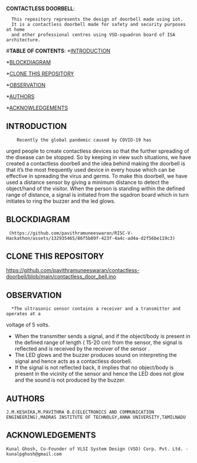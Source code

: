 **CONTACTLESS DOORBELL**:
      
      
      This repository represents the design of doorbell made using iot.
      It is a contactless doorbell made for safety and security purposes at home 
      and other professional centres using VSD-squadron board of ISA architecture.


      
#**TABLE OF CONTENTS**:
*[INTRODUCTION](#introduction)
      
*[BLOCKDIAGRAM](#blockdiagram)
      
*[CLONE THIS REPOSITORY](#clone-this-repository)
      
*[OBSERVATION](#observation)
      
*[AUTHORS](#authors)
     
*[ACKNOWLEDGEMENTS](#acknowledgements)

      
## INTRODUCTION


        Recently the global pandemic caused by COVID-19 has
urged people to create contactless devices so that the further spreading
of the disease can be stopped. So by keeping in view such situations, we
have created a contactless doorbell and the idea behind making the
doorbell is that it’s the most frequently used device in every house which
can be effective in spreading the virus and germs.
To make this doorbell, we have used a distance sensor by
giving a minimum distance to detect the object/hand of the visitor.
When the person is standing within the defined range of
distance, a signal is initiated from the sqadron board which in turn
initiates to ring the buzzer and the led glows.
## BLOCKDIAGRAM
     (https://github.com/pavithramuneeswaran/RISC-V-Hackathon/assets/132935465/86f5b89f-423f-4a4c-ad4a-d2f56be119c3)
## CLONE THIS REPOSITORY
https://github.com/pavithramuneeswaran/contactless-doorbell/blob/main/contactless_door_bell.ino
## OBSERVATION
      *The ultrasonic sensor contains a receiver and a transmitter and operates at a
voltage of 5 volts.
* When the transmitter sends a signal, and if the object/body is present in the
defined range of length ( 15-20 cm) from the sensor, the signal is reflected and
is received by the receiver of the sensor .
* The LED glows and the buzzer produces sound on interpreting the signal
and hence acts as a contactless doorbell.
* If the signal is not reflected back, it implies that no object/body is present
in the vicinity of the sensor and hence the LED does not glow and the sound is
not produced by the buzzer.
## AUTHORS
    J.M.KESHIKA,M.PAVITHRA B.E(ELECTRONICS AND COMMUNICATION ENGINEERING),MADRAS INSTITUTE OF TECHNOLGY,ANNA UNIVERSITY,TAMILNADU
## ACKNOWLEDGEMENTS
    Kunal Ghosh, Co-Founder of VLSI System Design (VSD) Corp. Pvt. Ltd. - kunalpghosh@gmail.com
    

       
   

      
      
      
